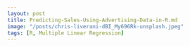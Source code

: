 ```yaml
---
layout: post
title: Predicting-Sales-Using-Advertising-Data-in-R.md
image: "/posts/chris-liverani-dBI_My696Rk-unsplash.jpeg"
tags: [R, Multiple Linear Regression]
---
```

